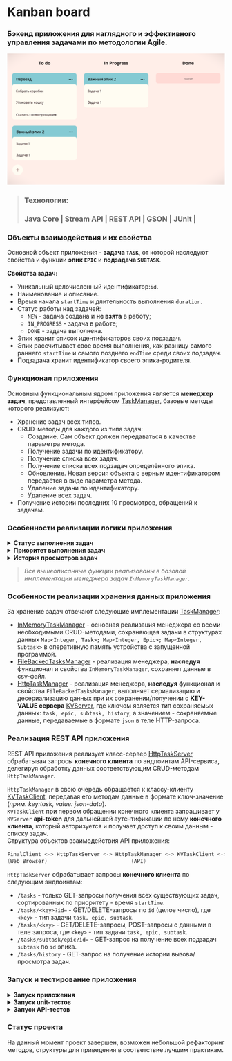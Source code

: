 # Kanban board
### Бэкенд приложения для наглядного и эффективного управления задачами по методологии Agile.
![kanban_scheme](src/main/resources/kanban_scheme.png)
> ### Технологии:
> ### Java Core | Stream API | REST API | GSON | JUnit |
### Объекты взаимодействия и их свойства
Основной объект приложения - **задача `TASK`**, от которой наследуют свойства и функции **эпик `EPIC`** и 
**подзадача `SUBTASK`**.

**Свойства задач:**
- Уникальный целочисленный идентификатор:`id`.
- Наименование и описание.
- Время начала `startTime` и длительность выполнения `duration`.
- Статус работы над задачей: 
   - `NEW` - задача создана и **не взята** в работу;
   - `IN_PROGRESS` - задача в работе;
   - `DONE` - задача выполнена.
- Эпик хранит список идентификаторов своих подзадач.
- Эпик рассчитывает свое время выполнения, как разницу самого раннего `startTime` 
и самого позднего `endTime` среди своих подзадач.
- Подзадача хранит идентификатор своего эпика-родителя.

### Функционал приложения
Основным функциональным ядром приложения является **менеджер задач**, представленный интерфейсом [TaskManager][1], 
базовые методы которого реализуют:
- Хранение задач всех типов.
- CRUD-методы для каждого из типа задач:
   - Создание. Сам объект должен передаваться в качестве параметра метода.
   - Получение задачи по идентификатору.
   - Получение списка всех задач.
   - Получение списка всех подзадач определённого эпика.
   - Обновление. Новая версия объекта с верным идентификатором передаётся в виде параметра метода.
   - Удаление задачи по идентификатору.
   - Удаление всех задач.
- Получение истории последних 10 просмотров, обращений к задачам.

### Особенности реализации логики приложения
<details>
<summary><b>Статус выполнения задач</b></summary>

Менеджер сам не выбирает статус для задачи. Информация о нём приходит менеджеру вместе с информацией о самой задаче.
По этим данным в одном случае он будет сохранять статус, в другом - будет рассчитывать.<br>
Статус выполнения эпика рассчитывается из статуса его подзадач:
- Если у эпика нет подзадач или все они имеют статус `NEW`, то статус должен быть `NEW`.
- Если все подзадачи имеют статус `DONE`, то и эпик считается завершённым — со статусом `DONE`.
- Во всех остальных случаях статус должен быть `IN_PROGRESS`.
</details>

<details>
<summary><b>Приоритет выполнения задач</b></summary>

Менеджер по запросу предоставляет список задач, где критерием приоритета является время начала задачи `startTime`.
Задачи, у которых не указаны временные свойства, вторично сортируются в порядке возрастания по значению `id`.

Также реализован метод, выполняющий проверку пересечения времени выполнения создаваемых и обновляемых задач,
с асимптотической сложностью **O(1)**.<br> 
Для этого период планирования (*прим. год*) делится на интервалы равные 15 минутам и реализуется 
в виде структуры данных `Map<LocalDateTime, Boolean>`, где ключом является каждый интервал периода планирования, 
а значением — объект `boolean` (свободно время или нет).<br>
В итоге для эффективного поиска пересечений достаточно будет проверить, что свободны все 15-минутные интервалы 
создаваемой или обновляемой задачи.
</details>

<details>
<summary><b>История просмотров задач</b></summary>

Интерфейс `HistoryManager` предоставляет основные методы для работы с историей просмотров задач:
```java
    void add(Task task); // добавить просмотр/обращение к задаче в хранилище HistoryManager

    void remove(int id); // удалить просмотр задачи из хранилища HistoryManager  
   
    List<Task> getHistory(); // получить список последних 10 просмотров задач
```
Интерфейс `HistoryManager` имплементирует класс [InMemoryHistoryManager][2] и реализует хранение задач 
структурой данных `Map<Integer, Node<Task>> historyViews`, где ключ - `id` задачи, а значение - объект класса `Node<Task>`.<br>
У вложенного приватного класса `Node<Task>` есть следующие поля:
```java
    Task data; // поле хранит ТЕКУЩИЙ объект-просмотр
    Node<Task> next; // поле хранит СЛЕДУЮЩИЙ объект-просмотр (пока нет след. просмотра - null)
    Node<Task> prev; // поле хранит ПРЕДЫДУЩИЙ объект-просмотр (если первый просмотр - null)
```
При этом `InMemoryHistoryManager` хранит в полях первый и последний просмотр задач: 
`Node<Task> first` и `Node<Task> last`.<br>
В совокупности с `Node<Task> first, Node<Task> last` значения `historyViews` образуют структуру данных двусвязного списка, 
так называемого `CustomLinkedList`, где каждый новый просмотр добавляется в конец списка.<br>
Если какая-либо задача просматривалась несколько раз, **в истории отображается только последний просмотр**. 
Предыдущий просмотр удаляется сразу же после появления нового за **O(1)** благодаря реализации хранилища 
в виде `Map<Integer, Node<Task>> historyViews`.

![CustomLinkedList](src/main/resources/CustomLinkedList.png)
</details>

> *Все вышеописанные функции реализованы в базовой имплементации менеджера задач `InMemoryTaskManager`.*

### Особенности реализации хранения данных приложения
За хранение задач отвечают следующие имплементации [TaskManager][1]:
- [InMemoryTaskManager][3] - основная реализация менеджера со всеми необходимыми CRUD-методами, сохраняющая задачи 
в структурах данных `Map<Integer, Task>; Map<Integer, Epic>; Map<Integer, Subtask>` 
в оперативную память устройства с запущенной программой.
- [FileBackedTasksManager][4] - реализация менеджера, **наследуя** функционал и свойства `InMemoryTaskManager`, 
сохраняет данные в csv-файл.
- [HttpTaskManager][5] - реализация менеджера, **наследуя** функционал и свойства `FileBackedTasksManager`, 
выполняет сериализацию и десериализацию данных при их сохранении/получении с **KEY-VALUE сервера** [KVServer][6], 
где ключом является тип сохраняемых данных: `task, epic, subtask, history`, а значением - сохраняемые данные, 
передаваемые в формате `json` в теле HTTP-запроса.

### Реализация REST API приложения
 REST API приложения реализует класс-сервер [HttpTaskServer][7], обрабатывая запросы **конечного клиента** 
 по эндпоинтам API-сервиса, делегируя обработку данных соответствующим CRUD-методам `HttpTaskManager`.<br>

 `HttpTaskManager` в свою очередь обращается к классу-клиенту [KVTaskClient][8], передавая его методам данные 
 в формате ключ-значение (*прим. key:task, value: json-data*).<br>
 `KVTaskClient` при первом обращении конечного клиента запрашивает у `KVServer` **api-token** 
 для дальнейшей аутентификации по нему **конечного клиента**, который авторизуется и получает доступ 
 к своим данным - списку задач.<br>
 Структура объектов взаимодействия API приложения:
```java
FinalClient <-> HttpTaskServer <-> HttpTaskManager <-> KVTaskClient <-> KVServer
(Web Browser)                           (API)                          (Storage)
```
`HttpTaskServer` обрабатывает запросы **конечного клиента** по следующим эндпоинтам:
- `/tasks` - только GET-запросы получения всех существующих задач, сортированных по приоритету - время `startTime`.
- `/tasks/<key>?id=` - GET/DELETE-запросы по `id` (целое число), где `<key>` - тип задачи `task, epic, subtask`.
- `/tasks/<key>` - GET/DELETE-запросы, POST-запросы с данными в теле запроса, где `<key>` - тип задачи `task, epic, subtask`.
- `/tasks/subtask/epic?id=` - GET-запрос на получение всех подзадач `subtask` по `id` эпика.
- `/tasks/history` - GET-запрос на получение истории вызова/просмотра задач.

### Запуск и тестирование приложения
<details>
<summary><b>Запуск приложения</b></summary>

1. Выполните клонирование репозитория:
   - используя web URL: `https://github.com/AlexanderBesedin/java-kanban.git`
   - используя SSH-ключ: `git@github.com:AlexanderBesedin/java-kanban.git`
   - или просто скачайте zip-архив по [ссылке][15].
2. Запустите файл проекта в выбранной IDE по пути: `src/main/java/Main.java`.
3. Приложение работает по адресу: `http://localhost:8080/tasks`.
</details>

<details>
<summary><b>Запуск unit-тестов</b></summary>

Используя выбранную IDE, перейдите в директорию `src/test/java`:
1. Для тестирования классов-моделей запустите тесты из [директории][14] `ru/practicum/kanban/model`.
2. Для тестирования классов менеджеров запустите:
   - [TaskManagerTest][9] - абстрактный дженерик-класс `TaskManagerTest<T extends TaskManager>`,
   запускающий все тесты для всех реализаций `TaskManager`.
   - [InMemoryTaskManagerTest][10] - класс, тестирующий `InMemoryTaskManager`.
   - [FileBackedTasksManagerTest][11] - класс, тестирующий `FileBackedTasksManager`.
   - [HttpTaskManagerTest][12] - класс, тестирующий `HttpTaskManager`.
3. Для тестирования эндпоинтов класса HttpTaskServer запустите [HttpTaskServerTest][13].
</details>

<details>
<summary><b>Запуск API-тестов</b></summary>

1. Запустите файл проекта в выбранной IDE по пути `src/main/java/Main.java`.
2. Импортируйте [json-коллекцию](src/main/resources/kanbanTests.json) в выбранном вами testAPI-клиенте (*напр. Postman, Insomnia*).
3. Запустите тесты коллекции. При запуске отдельных тестов коллекции учитывайте их порядок вызова 
и результат вызова предыдущих тестов.
</details>

### Статус проекта 
На данный момент проект завершен, возможен небольшой рефакторинг методов, структуры для приведения 
в соответствие лучшим практикам.



[1]: src/main/java/ru/practicum/kanban/service/manager/TaskManager.java
[2]: src/main/java/ru/practicum/kanban/service/manager/InMemoryHistoryManager.java
[3]: src/main/java/ru/practicum/kanban/service/manager/InMemoryTaskManager.java
[4]: src/main/java/ru/practicum/kanban/service/manager/FileBackedTasksManager.java
[5]: src/main/java/ru/practicum/kanban/service/manager/HttpTaskManager.java
[6]: src/main/java/ru/practicum/kanban/http/KVServer.java
[7]: src/main/java/ru/practicum/kanban/http/HttpTaskServer.java
[8]: src/main/java/ru/practicum/kanban/http/KVTaskClient.java
[9]: src/test/java/ru/practicum/kanban/service/manager/TaskManagerTest.java
[10]: src/test/java/ru/practicum/kanban/service/manager/InMemoryTaskManagerTest.java
[11]: src/test/java/ru/practicum/kanban/service/manager/FileBackedTasksManagerTest.java
[12]: src/test/java/ru/practicum/kanban/service/manager/HttpTaskManagerTest.java
[13]: src/test/java/ru/practicum/kanban/http/HttpTaskServerTest.java
[14]: src/test/java/ru/practicum/kanban/model
[15]: https://github.com/AlexanderBesedin/java-kanban/archive/refs/heads/main.zip "Download archive"
